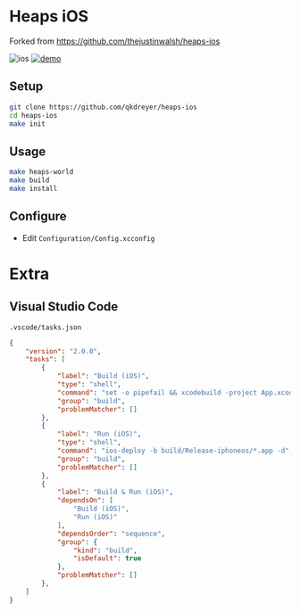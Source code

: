 # Heaps iOS
Forked from https://github.com/thejustinwalsh/heaps-ios

![ios](https://github.com/qkdreyer/heaps-ios/workflows/ios/badge.svg?branch=master)
[![demo](https://asciinema.org/a/310075.svg)](https://asciinema.org/a/310075?autoplay=1)

## Setup

```sh
git clone https://github.com/qkdreyer/heaps-ios
cd heaps-ios
make init
```

## Usage

```sh
make heaps-world
make build
make install
```

## Configure

- Edit `Configuration/Config.xcconfig`

# Extra

## Visual Studio Code
`.vscode/tasks.json`
```json
{
    "version": "2.0.0",
    "tasks": [
        {
            "label": "Build (iOS)",
            "type": "shell",
            "command": "set -o pipefail && xcodebuild -project App.xcodeproj -target App build | xcpretty",
            "group": "build",
            "problemMatcher": []
        },
        {
            "label": "Run (iOS)",
            "type": "shell",
            "command": "ios-deploy -b build/Release-iphoneos/*.app -d",
            "group": "build",
            "problemMatcher": []
        },
        {
            "label": "Build & Run (iOS)",
            "dependsOn": [
                "Build (iOS)",
                "Run (iOS)"
            ],
            "dependsOrder": "sequence",
            "group": {
                "kind": "build",
                "isDefault": true
            },
            "problemMatcher": []
        },
    ]
}
```

